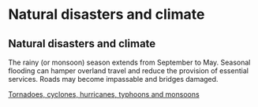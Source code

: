 # Natural disasters and climate

## Natural disasters and climate

The rainy (or monsoon) season extends from September to May. Seasonal flooding can hamper overland travel and reduce the provision of essential services. Roads may become impassable and bridges damaged.

[Tornadoes, cyclones, hurricanes, typhoons and monsoons](https://travel.gc.ca/travelling/health-safety/hurricanes-typhoons-cyclones-monsoons)